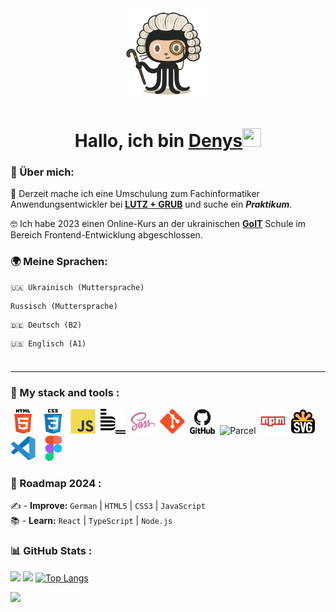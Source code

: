 <div align="center">
<img src="./images/octocat-removebg.png" width="150"/>
  
<h1 align="center">Hallo, ich bin <a href="https://github.com/lordponchik" target="_blank">Denys</a><img src="https://github.com/blackcater/blackcater/raw/main/images/Hi.gif" width="30" height="30"/></h1>
</div>

### 📖 Über mich: 
🧠 Derzeit mache ich eine Umschulung zum Fachinformatiker Anwendungsentwickler bei **[LUTZ + GRUB](https://www.lutzundgrub.de/)** und suche ein **_Praktikum_**.

🤓 Ich habe 2023 einen Online-Kurs an der ukrainischen **[GoIT](https://goit.global/ua/)** Schule im Bereich Frontend-Entwicklung abgeschlossen.

### 🌍 Meine Sprachen: 

<table style="display: flex; align-items: flex-start; align: center">
  <tr>
    
    🇺🇦 Ukrainisch (Muttersprache)
        
  </tr>

  <tr>
    
    Russisch (Muttersprache)
        
  </tr>
   <tr>
    
    🇩🇪 Deutsch (B2)
        
  </tr>
   <tr>

    🇺🇸 Englisch (A1)
        
  </tr>
</table>

---
  
### 🔨 My stack and tools :
<div>
  <img src="./icons/stack/html5.svg" title="HTML5" alt="HTML5" width="40" height="40"/>&nbsp;
  <img src="./icons/stack/css3.svg"  title="CSS3" alt="CSS3" width="40" height="40"/>&nbsp;
  <img src="./icons/stack/javascript.svg"  title="JS" alt="JS" width="40" height="40"/>&nbsp;
  <img src="./icons/stack/bem.svg" title="Bem" alt="Bem" width="40" height="40"/>&nbsp;
  <img src="./icons/stack/sass.svg" title="Sass" alt="Sass" width="40" height="40"/>&nbsp;
  <img src="./icons/stack/git.svg" title="Git" alt="Git" width="40" height="40"/>&nbsp;
  <img src="./icons/stack/github.svg" title="GitHub"  alt="GitHub" width="40"/>&nbsp;
  <img src="./icons/stack/parcel.avif" title="Parcel" alt="Parcel" width="40" height="40"/>&nbsp;
  <img src="./icons/stack/npm.svg" title="Npm" alt="Npm" width="40" height="40"/>&nbsp;
  <img src="./icons/stack/svg.png" title="Svg" alt="Svg" width="40" height="40"/>&nbsp;
  <img src="./icons/stack/vscode.svg" title="Visual Studio Code" alt="Visual Studio Code" width="40" height="40"/>&nbsp;
  <img src="./icons/stack/figma.svg" title="Figma" alt="Figma" width="40" height="40"/>&nbsp;
</div> 

### 🚀 Roadmap 2024 :

✍️ - **Improve:** `German` | `HTML5` | `CSS3` | `JavaScript` <br>
📚 - **Learn:** `React` | `TypeScript` | `Node.js` <br>


### 📊 GitHub Stats :

![](http://github-profile-summary-cards.vercel.app/api/cards/profile-details?username=lordponchik&theme=github)
![](http://github-profile-summary-cards.vercel.app/api/cards/stats?username=lordponchik&theme=github)
[![Top Langs](https://github-readme-stats.vercel.app/api/top-langs/?username=lordponchik&layout=compact)](https://github.com/lordponchik/github-readme-stats)  

<img src="https://www.codewars.com/users/LordPonchik/badges/large">

